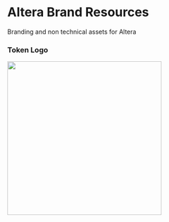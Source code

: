 # Altera Brand Resources

Branding and non technical assets for Altera

### Token Logo
<p align="left">
  <img src="https://github.com/AlteraSocial/brand-resources/blob/master/SVG/Logo-Mark.svg" width="350"/>
</p>


